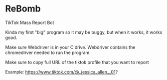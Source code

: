 # ReBomb
TikTok Mass Report Bot

Kinda my first "big" program so it may be buggy, but when it works, it works good. 

Make sure Webdriver is in your C drive. Webdriver contains the chromedriver needed to run the program.

Make sure to copy full URL of the tiktok profile that you want to report

Example: https://www.tiktok.com/@_jessica_allen__01?
